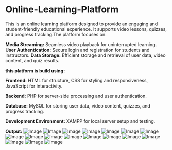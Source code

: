 # Online-Learning-Platform
This is an online learning platform designed to provide an engaging and student-friendly educational experience. It supports video lessons, quizzes, and progress tracking.The platform focuses on:

**Media Streaming:** Seamless video playback for uninterrupted learning.
**User Authentication:** Secure login and registration for students and instructors.
**Data Storage:** Efficient storage and retrieval of user data, video content, and quiz results.

**this platform is build using:**

**Frontend:** HTML for structure, CSS for styling and responsiveness, JavaScript for interactivity.

**Backend:** PHP for server-side processing and user authentication.

**Database:** MySQL for storing user data, video content, quizzes, and progress tracking.

**Development Environment:** XAMPP for local server setup and testing.

**Output:**
![Image](https://github.com/user-attachments/assets/0c2ca6fd-0d63-4221-b987-48dc11d6d5f6)
![Image](https://github.com/user-attachments/assets/9c658c7e-7033-4008-9ff3-0a4331912643)
![Image](https://github.com/user-attachments/assets/b4b5dc09-14aa-42b5-9b89-58964aacc9b4)
![Image](https://github.com/user-attachments/assets/319f1948-d3b3-408e-b994-124275a7ab03)
![Image](https://github.com/user-attachments/assets/12890f3a-b5b6-4cec-8058-7bd33ea32fe0)
![Image](https://github.com/user-attachments/assets/d27703aa-9631-4503-9b6d-9565169b0686)
![Image](https://github.com/user-attachments/assets/e2ff0502-e221-4ab0-8746-fecc82e58dc2)
![Image](https://github.com/user-attachments/assets/f938f3d6-ca6b-431f-af63-5100c6e0eaba)
![Image](https://github.com/user-attachments/assets/1e737c8c-87da-48f9-95f6-59f720fb7b1c)
![Image](https://github.com/user-attachments/assets/c5b64c65-d1b4-46b1-84fe-21bd21f58ab1)
![Image](https://github.com/user-attachments/assets/24622e2d-4ecf-42b3-a4c7-daff222fe925)
![Image](https://github.com/user-attachments/assets/bdc2a4cb-de04-48bd-8a5c-d77fe7d33c9b)
![Image](https://github.com/user-attachments/assets/ab63362d-a2b9-4ddc-a6c0-bd4c8a715e41)
![Image](https://github.com/user-attachments/assets/cfecd5d8-4bdf-4ad0-bee0-dad3fe3e90e8)
![Image](https://github.com/user-attachments/assets/107f9016-a7ba-464a-b41b-ab671f6a62ab)
![Image](https://github.com/user-attachments/assets/84428823-4114-46c3-b977-4acfff3d8eb0)
![Image](https://github.com/user-attachments/assets/f4a3839e-d0bf-4749-ad13-c9c9a1031d45)
![Image](https://github.com/user-attachments/assets/a85f3210-806a-4bca-a47d-e01b626add28)






